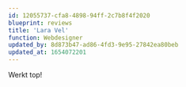```yaml
---
id: 12055737-cfa8-4898-94ff-2c7b8f4f2020
blueprint: reviews
title: 'Lara Vel'
function: Webdesigner
updated_by: 8d873b47-ad86-4fd3-9e95-27842ea80beb
updated_at: 1654072201
---
```

Werkt top!